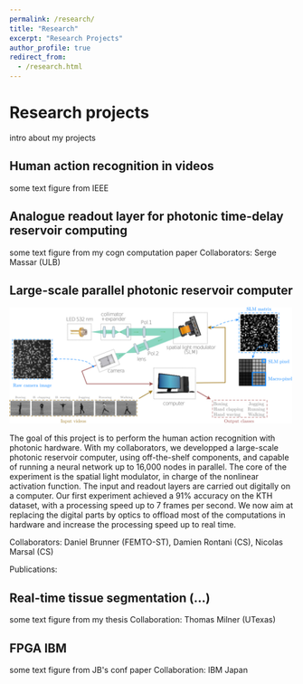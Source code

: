 ```yaml
---
permalink: /research/
title: "Research"
excerpt: "Research Projects"
author_profile: true
redirect_from: 
  - /research.html
---
```


Research projects
=====
intro about my projects

Human action recognition in videos
-----
some text
figure from IEEE

Analogue readout layer for photonic time-delay reservoir computing
-----
some text
figure from my cogn computation paper
Collaborators: Serge Massar (ULB)

Large-scale parallel photonic reservoir computer
-----

<img src="/images/fig2_antonik2019human.png" alt="text" width="500">

The goal of this project is to perform the human action recognition with photonic hardware. With my collaborators, we developped a large-scale photonic reservoir computer, using off-the-shelf components, and capable of running a neural network up to 16,000 nodes in parallel. The core of the experiment is the spatial light modulator, in charge of the nonlinear activation function. The input and readout layers are carried out digitally on a computer. Our first experiment achieved a 91% accuracy on the KTH dataset, with a processing speed up to 7 frames per second. We now aim at replacing the digital parts by optics to offload most of the computations in hardware and increase the processing speed up to real time.

Collaborators: Daniel Brunner (FEMTO-ST), Damien Rontani (CS), Nicolas Marsal (CS)

Publications:

Real-time tissue segmentation (...)
-----
some text
figure from my thesis
Collaboration: Thomas Milner (UTexas)

FPGA IBM
-----
some text
figure from JB's conf paper
Collaboration: IBM Japan
